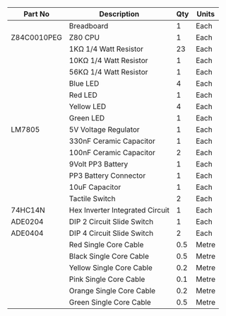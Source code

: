 | Part No     | Description                     | Qty | Units |
| ----------- | ------------------------------- | --- | ----- |
|             | Breadboard                      | 1   | Each  |
| Z84C0010PEG | Z80 CPU                         | 1   | Each  |
|             | 1KΩ 1/4 Watt Resistor           | 23  | Each  |
|             | 10KΩ 1/4 Watt Resistor          | 1   | Each  |
|             | 56KΩ 1/4 Watt Resistor          | 1   | Each  |
|             | Blue LED                        | 4   | Each  |
|             | Red LED                         | 1   | Each  |
|             | Yellow LED                      | 4   | Each  |
|             | Green LED                       | 1   | Each  |
| LM7805      | 5V Voltage Regulator            | 1   | Each  |
|             | 330nF Ceramic Capacitor         | 1   | Each  |
|             | 100nF Ceramic Capacitor         | 2   | Each  |
|             | 9Volt PP3 Battery               | 1   | Each  |
|             | PP3 Battery Connector           | 1   | Each  |
|             | 10uF Capacitor                  | 1   | Each  |
|             | Tactile Switch                  | 2   | Each  |
| 74HC14N     | Hex Inverter Integrated Circuit | 1   | Each  |
| ADE0204     | DIP 2 Circuit Slide Switch      | 1   | Each  |
| ADE0404     | DIP 4 Circuit Slide Switch      | 2   | Each  |
|             | Red Single Core Cable           | 0.5 | Metre |
|             | Black Single Core Cable         | 0.5 | Metre |
|             | Yellow Single Core Cable        | 0.2 | Metre |
|             | Pink Single Core Cable          | 0.1 | Metre |
|             | Orange Single Core Cable        | 0.2 | Metre |
|             | Green Single Core Cable         | 0.5 | Metre |
